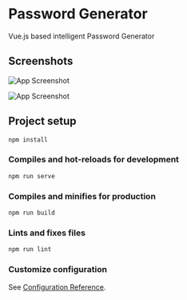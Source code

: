 
# Password Generator

Vue.js based intelligent Password Generator


## Screenshots

![App Screenshot](https://github.com/shivansh-sagar/PasswordGenerator/blob/main/1.PNG?raw=true)

![App Screenshot](https://github.com/shivansh-sagar/PasswordGenerator/blob/main/2.PNG?raw=true)



## Project setup
```
npm install
```

### Compiles and hot-reloads for development
```
npm run serve
```

### Compiles and minifies for production
```
npm run build
```

### Lints and fixes files
```
npm run lint
```

### Customize configuration
See [Configuration Reference](https://cli.vuejs.org/config/).

